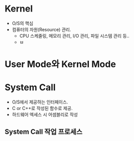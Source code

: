 # Kernel

- O/S의 핵심
- 컴퓨터의 자원(Resource) 관리.
	+ CPU 스케줄링, 메모리 관리, I/O 관리,  파일 시스템 관리 등..
	-  ㅂ
# User Mode와 Kernel  Mode


# System Call

- O/S에서 제공하는 인터페이스.
- C or C++로 작성된 함수로 제공.
- 하드웨어 엑세스 시 어셈블리로 작성
## System Call 작업 프로세스
